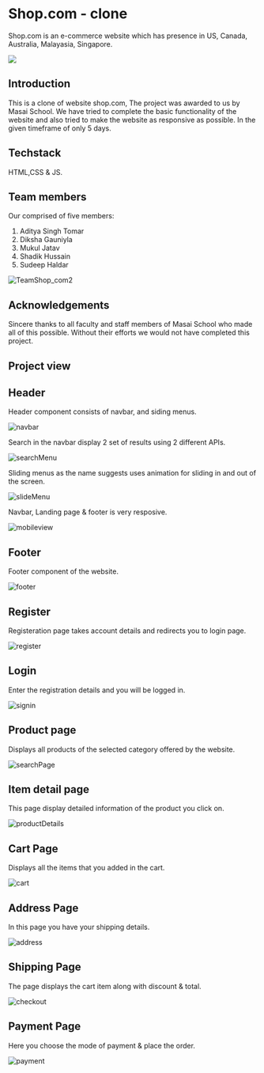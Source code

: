 # Shop.com - clone
Shop.com is an e-commerce website which has presence in US, Canada, Australia, Malayasia, Singapore.

![](https://img.shields.io/badge/Code-Node.js-informational?style=flat&logo=nodejs&color=#79aa5d)

## Introduction
This is a clone of website shop.com, The project was awarded to us by Masai School. We have tried to complete the basic functionality of the website and also tried to make the website as responsive as possible. In the given timeframe of only 5 days.

## Techstack
HTML,CSS & JS.

## Team members
Our comprised of five members:
1. Aditya Singh Tomar
2. Diksha Gauniyla
3. Mukul Jatav
4. Shadik Hussain
5. Sudeep Haldar

![TeamShop_com2](https://user-images.githubusercontent.com/68966858/167296542-fe84d163-75d5-4de5-8a04-b5ef5304962a.png)

## Acknowledgements 
Sincere thanks to all faculty and staff members of Masai School who made all of this possible. Without their efforts we would not have completed this project.<br>

## Project view

## Header
Header component consists of navbar, and siding menus.<br>

![navbar](https://user-images.githubusercontent.com/68966858/167296419-afe1babe-e1cc-42ad-9c9b-2611a754ee92.png)

Search in the navbar display 2 set of results using 2 different APIs.<br>

![searchMenu](https://user-images.githubusercontent.com/68966858/167296378-95f180c9-f9b9-4e15-af7b-a5ef6e12929c.png)

Sliding menus as the name suggests uses animation for sliding in and out of the screen.<br>

![slideMenu](https://user-images.githubusercontent.com/68966858/167296372-52777bc1-97d8-4a61-93ac-7a11521482a4.png)

Navbar, Landing page & footer is very resposive.<br>

![mobileview](https://user-images.githubusercontent.com/68966858/167296315-3bcdb89e-b8ea-42cd-a60c-3adbd2f698ab.png)

## Footer
Footer component of the website.<br>

![footer](https://user-images.githubusercontent.com/68966858/167296407-1005c7d8-8f8b-4487-a653-aea445858f67.png)

## Register
Registeration page takes account details and redirects you to login page.<br>

![register](https://user-images.githubusercontent.com/68966858/167296364-4d3373c5-53f1-426b-8c54-b6e48e6fb2b5.png)

## Login
Enter the registration details and you will be logged in.<br>

![signin](https://user-images.githubusercontent.com/68966858/167296368-3fb967fa-b217-45f9-9d45-12fccbd34edd.png)

## Product page
Displays all products of the selected category offered by the website.<br>

![searchPage](https://user-images.githubusercontent.com/68966858/167296362-0d80b48f-5ec1-4e30-b5f6-206bc3d8466d.png)

## Item detail page
This page display detailed information of the product you click on.<br>

![productDetails](https://user-images.githubusercontent.com/68966858/167296995-208394e2-dbcd-4fee-8333-2b4a491b6d27.png)

## Cart Page
Displays all the items that you added in the cart.<br>

![cart](https://user-images.githubusercontent.com/68966858/167296352-088aa27f-cd19-41a4-b17f-637bfc931586.png)

## Address Page
In this page you have your shipping details.<br>

![address](https://user-images.githubusercontent.com/68966858/167296347-39986c29-0767-4002-9a3e-3b3656b3875f.png)

## Shipping Page
The page displays the cart item along with discount & total.<br>

![checkout](https://user-images.githubusercontent.com/68966858/167296340-e6974461-0751-43c8-b5bf-17ecceeb4d5b.png)

## Payment Page
Here you choose the mode of payment & place the order.<br>

![payment](https://user-images.githubusercontent.com/68966858/167296334-e9b1e49c-bed2-447a-b2f0-e25d0722d53a.png)

